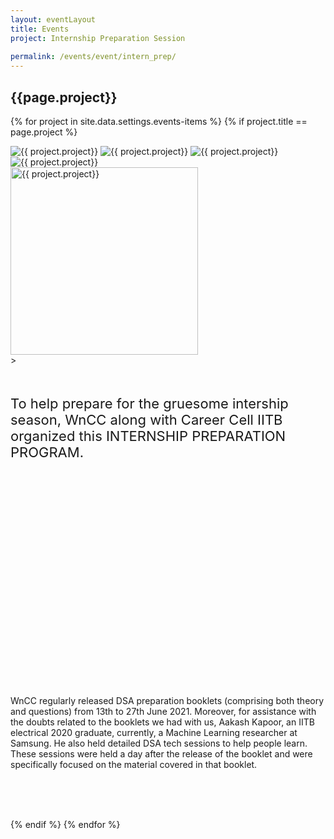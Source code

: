 ```yaml
---
layout: eventLayout
title: Events
project: Internship Preparation Session
    
permalink: /events/event/intern_prep/
---
```


<h2 class="display1 m-3 p-3 text-center project-title">{{page.project}}</h2>

{% for project in site.data.settings.events-items %}
{% if project.title == page.project %}
<div class ="img-event d-block"> 
    <img src="{{ site.baseurl }}/{{ project.image }}" alt="{{ project.project}}" class="img-1">
    <img src="{{ site.baseurl }}/{{ project.image }}" alt="{{ project.project}}" class="img-2">
    <img src="{{ site.baseurl }}/{{ project.image }}" alt="{{ project.project}}" class="img-3">
    <img src="{{ site.baseurl }}/{{ project.image }}" alt="{{ project.project}}" class="img-4">
</div>
<div class = "mobile-img-soc">
  <img src="{{ site.baseurl }}/{{ project.image }}"  width = "300" height="300" alt="{{ project.project}}" class="border rounded">
  </div>>

<div>
    <p class="display3 project-desc" style = "font-size:22px; margin-bottom:350px" >
        <br>
        To help prepare for the gruesome intership season, WnCC along with Career Cell IITB organized this INTERNSHIP PREPARATION PROGRAM.
        <br><br>
        
 WnCC regularly released DSA preparation booklets (comprising both theory and questions) from 13th to 27th June 2021. Moreover, for assistance with the doubts related to the booklets we had with us, Aakash Kapoor, an IITB electrical 2020 graduate, currently, a Machine Learning researcher at Samsung. He also held detailed DSA tech sessions to help people learn. These sessions were held a day after the release of the booklet and were specifically focused on the material covered in that booklet.
<br><br>
 
<br><br>
    </p>
</div>
{% endif %}
{% endfor %}
